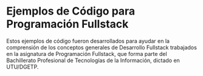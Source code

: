# Ejemplos de Código para Programación Fullstack
Estos ejemplos de código fueron desarrollados para ayudar en la comprensión de los conceptos generales de Desarrollo Fullstack trabajados en la asignatura de Programación Fullstack, que forma parte del Bachillerato Profesional de Tecnologías de la Información, dictado en UTU/DGETP.
